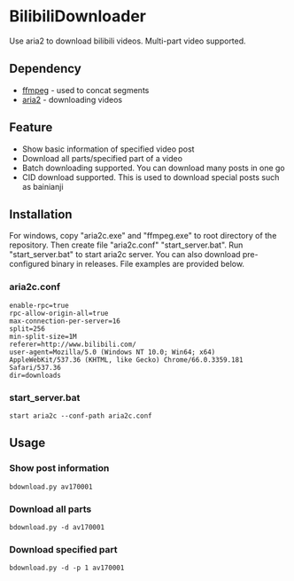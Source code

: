 # BilibiliDownloader
Use aria2 to download bilibili videos. Multi-part video supported.
## Dependency
+ [ffmpeg](https://ffmpeg.org) - used to concat segments
+ [aria2](https://aria2.github.io/) - downloading videos
## Feature
+ Show basic information of specified video post
+ Download all parts/specified part of a video
+ Batch downloading supported. You can download many posts in one go
+ CID download supported. This is used to download special posts such as bainianji
## Installation
For windows, copy "aria2c.exe" and "ffmpeg.exe" to root directory of the repository. Then create file "aria2c.conf" "start_server.bat". Run "start_server.bat" to start aria2c server. You can also download pre-configured binary in releases. File examples are provided below.
### aria2c.conf
```
enable-rpc=true
rpc-allow-origin-all=true
max-connection-per-server=16
split=256
min-split-size=1M
referer=http://www.bilibili.com/
user-agent=Mozilla/5.0 (Windows NT 10.0; Win64; x64) AppleWebKit/537.36 (KHTML, like Gecko) Chrome/66.0.3359.181 Safari/537.36
dir=downloads
```
### start_server.bat
```start aria2c --conf-path aria2c.conf```

## Usage
### Show post information
```bdownload.py av170001```
### Download all parts
```bdownload.py -d av170001```
### Download specified part
```bdownload.py -d -p 1 av170001```

